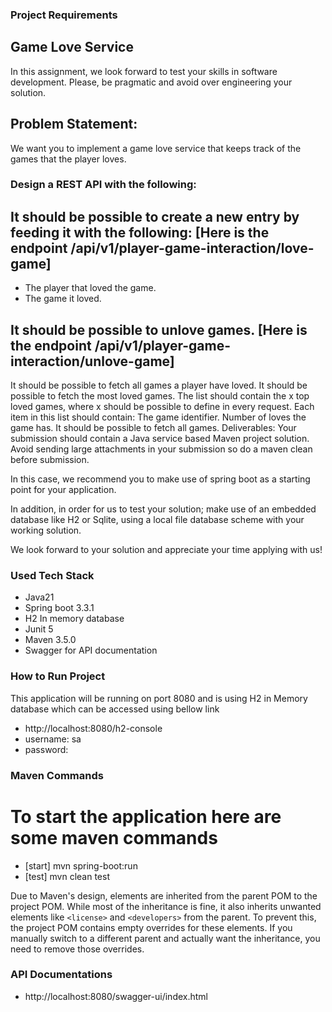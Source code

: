 ### Project Requirements
## Game Love Service
In this assignment, we look forward to test your skills in software development. Please, be pragmatic and avoid over engineering your solution.

## Problem Statement:
We want you to implement a game love service that keeps track of the games that the player loves.

### Design a REST API with the following:
## It should be possible to create a new entry by feeding it with the following: [Here is the endpoint /api/v1/player-game-interaction/love-game]
- The player that loved the game.
- The game it loved.
## It should be possible to unlove games. [Here is the endpoint /api/v1/player-game-interaction/unlove-game]
It should be possible to fetch all games a player have loved.
It should be possible to fetch the most loved games.
The list should contain the x top loved games, where x should be possible to define in every request.
Each item in this list should contain:
The game identifier.
Number of loves the game has.
It should be possible to fetch all games.
Deliverables:
Your submission should contain a Java service based Maven project solution. Avoid sending large attachments in your submission so do a maven clean before submission.

In this case, we recommend you to make use of spring boot as a starting point for your application.

In addition, in order for us to test your solution; make use of an embedded database like H2 or Sqlite, using a local file database scheme with your working solution.

We look forward to your solution and appreciate your time applying with us!

### Used Tech Stack
- Java21
- Spring boot 3.3.1
- H2 In memory database
- Junit 5
- Maven 3.5.0
- Swagger for API documentation

### How to Run Project
This application will be running on port 8080 and is using H2 in Memory database which can be accessed using bellow link 
- http://localhost:8080/h2-console
- username: sa
- password: 



### Maven Commands

# To start the application here are some maven commands
- [start] mvn spring-boot:run
- [test] mvn clean test

Due to Maven's design, elements are inherited from the parent POM to the project POM.
While most of the inheritance is fine, it also inherits unwanted elements like `<license>` and `<developers>` from the parent.
To prevent this, the project POM contains empty overrides for these elements.
If you manually switch to a different parent and actually want the inheritance, you need to remove those overrides.

### API Documentations
- http://localhost:8080/swagger-ui/index.html

